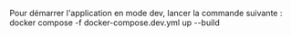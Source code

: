 Pour démarrer l'application en mode dev, lancer la commande suivante : docker compose -f docker-compose.dev.yml up --build
